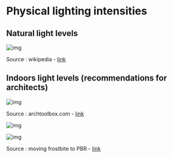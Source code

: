 # __Physical lighting intensities__

## __Natural light levels__

![img](https://lh4.googleusercontent.com/eQ2nKPW_GjzYlhVnjDk8ggrgnozxzjAQjh_fnP4O4rQB-J4-e_asqb2iADG1q-6JlvUAljLnZ-GIE2PadLuSuIplCr0NAU47ovP8GrpObcf_jl8dFKiyxhyR8GctTNs5ClNJmzVn) 

Source : wikipedia - [link](https://en.wikipedia.org/wiki/Daylight)

## __Indoors light levels (recommendations for architects)__

![img](https://lh3.googleusercontent.com/lx-wDRP0YSmW7xabJ7TWpy7DRkgQ0l_bi0_Btd-MTYX7eZ9qZOm-xhRtbb_rzmXtOOSG6LWxbrqM06m0Vna6l-JSD6J706yEpbB099f1EBNB5MRgEkGNnMKSvVsdlJfD6sxu2LNK) 

Source : archtoolbox.com - [link](https://www.archtoolbox.com/materials-systems/electrical/recommended-lighting-levels-in-buildings.html)

![img](https://lh5.googleusercontent.com/YTznsmBZuZVdVQsFj1eqCNvFr8sttPWOFuEIW-0SF_5v0xTCopduao8tReHeXgm2purDPXKzw7GrTagPm8eWN21G9gVCl0j_bkG0-iwWoVzKiOIpUm4pWq01E6eOyjKiJ2CqZuRu) 

![img](https://lh5.googleusercontent.com/DQ5DTouHsj7ksVB4AinbQ76Vk34-NLrzlX4kWieeD1_mgBZDtG5Qw-1XykMiR1ncZIOLmnEwqeJeC6mLtwLmnJtfaNvg_W_DRTyrXEzCkaVpzgj4CzY-jzyqpW_THGcsR3QAhbdk) 

Source : moving frostbite to PBR - [link](https://seblagarde.files.wordpress.com/2015/07/course_notes_moving_frostbite_to_pbr_v32.pdf)
